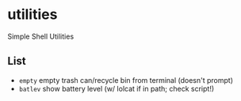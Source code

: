 # utilities
Simple Shell Utilities

## List
<ul>
  <li><code>empty</code>      empty trash can/recycle bin from terminal (doesn't prompt)</li>
  <li><code>batlev</code>     show battery level (w/ lolcat if in path; check script!)</li>
 </ul>
